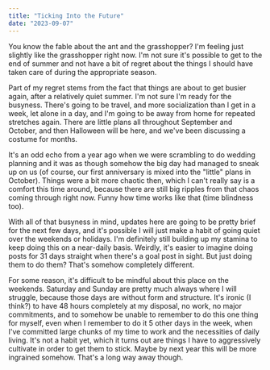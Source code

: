 ```yaml
---
title: "Ticking Into the Future"
date: "2023-09-07"
---
```


You know the fable about the ant and the grasshopper? I'm feeling just slightly like the grasshopper right now. I'm not sure it's possible to get to the end of summer and not have a bit of regret about the things I should have taken care of during the appropriate season.

Part of my regret stems from the fact that things are about to get busier again, after a relatively quiet summer. I'm not sure I'm ready for the busyness. There's going to be travel, and more socialization than I get in a week, let alone in a day, and I'm going to be away from home for repeated stretches again. There are little plans all throughout September and October, and then Halloween will be here, and we've been discussing a costume for months.

It's an odd echo from a year ago when we were scrambling to do wedding planning and it was as though somehow the big day had managed to sneak up on us (of course, our first anniversary is mixed into the "little" plans in October). Things were a bit more chaotic then, which I can't really say is a comfort this time around, because there are still big ripples from that chaos coming through right now. Funny how time works like that (time blindness too).

With all of that busyness in mind, updates here are going to be pretty brief for the next few days, and it's possible I will just make a habit of going quiet over the weekends or holidays. I'm definitely still building up my stamina to keep doing this on a near-daily basis. Weirdly, it's easier to imagine doing posts for 31 days straight when there's a goal post in sight. But just doing them to do them? That's somehow completely different.

For some reason, it's difficult to be mindful about this place on the weekends. Saturday and Sunday are pretty much always where I will struggle, because those days are without form and structure. It's ironic (I think?) to have 48 hours completely at my disposal, no work, no major commitments, and to somehow be unable to remember to do this one thing for myself, even when I remember to do it 5 other days in the week, when I've committed large chunks of my time to work and the necessities of daily living. It's not a habit yet, which it turns out are things I have to aggressively cultivate in order to get them to stick. Maybe by next year this will be more ingrained somehow. That's a long way away though.
